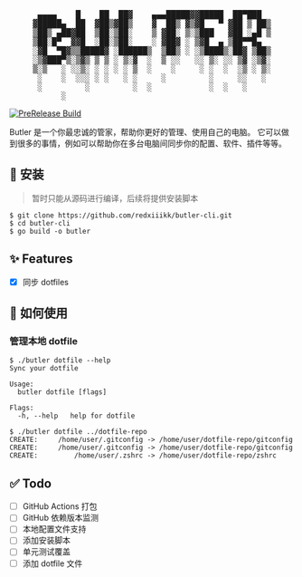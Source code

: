 <pre align="center">
 ▄▄▄▄    █    ██  ██▓    ▄▄▄█████▓▓█████  ██▀███  
▓█████▄  ██  ▓██▒▓██▒    ▓  ██▒ ▓▒▓█   ▀ ▓██ ▒ ██▒
▒██▒ ▄██▓██  ▒██░▒██░    ▒ ▓██░ ▒░▒███   ▓██ ░▄█ ▒
▒██░█▀  ▓▓█  ░██░▒██░    ░ ▓██▓ ░ ▒▓█  ▄ ▒██▀▀█▄  
░▓█  ▀█▓▒▒█████▓ ░██████▒  ▒██▒ ░ ░▒████▒░██▓ ▒██▒
░▒▓███▀▒░▒▓▒ ▒ ▒ ░ ▒░▓  ░  ▒ ░░   ░░ ▒░ ░░ ▒▓ ░▒▓░
▒░▒   ░ ░░▒░ ░ ░ ░ ░ ▒  ░    ░     ░ ░  ░  ░▒ ░ ▒░
 ░    ░  ░░░ ░ ░   ░ ░     ░         ░     ░░   ░ 
 ░         ░         ░  ░            ░  ░   ░     
      ░                                           
</pre>

[![PreRelease Build](https://github.com/redxiiikk/butler-cli/actions/workflows/pre-release-build.yml/badge.svg)](https://github.com/redxiiikk/butler-cli/actions/workflows/pre-release-build.yml)


Butler 是一个你最忠诚的管家，帮助你更好的管理、使用自己的电脑。
它可以做到很多的事情，例如可以帮助你在多台电脑间同步你的配置、软件、插件等等。

## 🔨 安装

> 暂时只能从源码进行编译，后续将提供安装脚本

```shell
$ git clone https://github.com/redxiiikk/butler-cli.git
$ cd butler-cli
$ go build -o butler
```

## ✨ Features

- [x] 同步 dotfiles

## 🚀 如何使用

### 管理本地 dotfile

```shell
$ ./butler dotfile --help
Sync your dotfile

Usage:
  butler dotfile [flags]

Flags:
  -h, --help   help for dotfile

$ ./butler dotfile ../dotfile-repo
CREATE:     /home/user/.gitconfig -> /home/user/dotfile-repo/gitconfig
CREATE:     /home/user/.gitconfig -> /home/user/dotfile-repo/gitconfig
CREATE:         /home/user/.zshrc -> /home/user/dotfile-repo/zshrc
```

## ✅ Todo

- [ ] GitHub Actions 打包
- [ ] GitHub 依赖版本监测
- [ ] 本地配置文件支持
- [ ] 添加安装脚本
- [ ] 单元测试覆盖
- [ ] 添加 dotfile 文件
